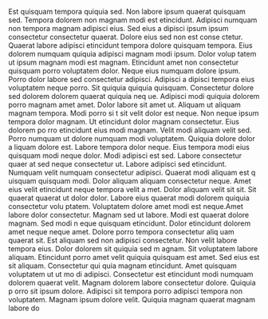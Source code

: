Est quisquam tempora quiquia sed. Non labore ipsum quaerat quisquam sed. Tempora
 dolorem non magnam modi est etincidunt. Adipisci numquam non tempora magnam adipisci eius. Sed eius a
dipisci ipsum ipsum consectetur consectetur quaerat. Dolore eius sed non est conse
ctetur. Quaerat labore adipisci etincidunt tempora dolore quisquam tempora. Eius dolorem numquam quiquia adipisci magnam modi ipsum. Dolor volup
tatem ut ipsum magnam modi est magnam.  Etincidunt amet non consectetur quisquam porro voluptatem dolor. Neque eius numquam dolore
 ipsum. Porro dolor labore sed consectetur adipisci. Adipisci a
dipisci tempora eius voluptatem neque porro. Sit quiquia quiquia quisquam. Consectetur dolore sed dolorem dolorem quaerat quiquia neq
ue.  Adipisci modi quiquia dolorem porro magnam amet amet. Dolor labore sit amet ut. Aliquam ut aliquam magnam tempora. Modi porro si
t sit velit dolor est neque. Non neque ipsum tempora dolor magnam. Ut etincidunt dolor magnam consectetur.  Eius dolorem po
rro etincidunt eius modi magnam. Velit modi aliquam velit sed. Porro numquam ut dolore numquam modi voluptatem. Quiquia dolore dolor a
liquam dolore est. Labore tempora dolor neque. Eius tempora modi eius quisquam modi neque dolor.  Modi adipisci est sed. Labore consectetur quaer
at sed neque consectetur ut. Labore adipisci sed etincidunt. Numquam velit numquam consectetur adipisci. Quaerat modi aliquam est q
uisquam quisquam modi.  Dolor aliquam aliquam consectetur neque. Amet eius velit etincidunt neque tempora velit a
met. Dolor aliquam velit sit sit. Sit quaerat quaerat ut dolor dolor. Labore eius quaerat modi dolorem quiquia consectetur volu
ptatem. Voluptatem dolore amet modi est neque.Amet labore dolor consectetur. Magnam sed ut labore. Modi est quaerat dolore magnam. Sed modi n
eque quisquam etincidunt. Dolor etincidunt dolorem amet neque neque amet.  Dolore porro tempora consectetur aliq
uam quaerat sit. Est aliquam sed non adipisci consectetur. Non velit labore tempora eius. Dolor dolorem sit quiquia sed m
agnam. Sit voluptatem labore aliquam. Etincidunt porro amet velit quiquia quisquam est amet. Sed eius est sit aliquam.  Consectetur qui
quia magnam etincidunt. Amet quisquam voluptatem ut ut mo
di adipisci. Consectetur est etincidunt modi numquam dolorem quaerat velit. Magnam dolorem labore consectetur dolore. Quiquia p
orro sit ipsum dolore. Adipisci sit tempora porro adipisci tempora non voluptatem. Magnam ipsum dolore velit.  Quiquia magnam quaerat magnam labore do
